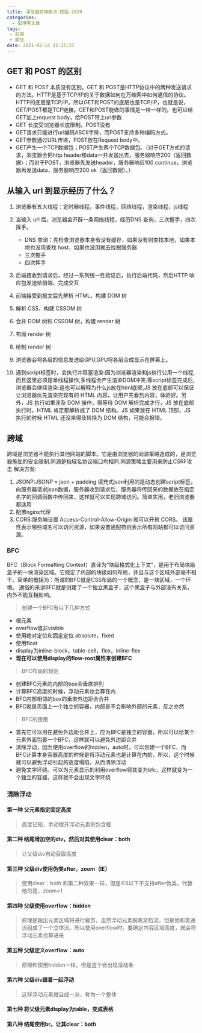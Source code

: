 ```yaml
---
title: 深信服前端面试-校招-2019
categories:
  - 旧博客文章
tags:
 - 前端
 - 面经
date: 2021-02-14 22:15:33
---
```

## GET 和 POST 的区别 
- GET 和 POST 本质没有区别。GET 和 POST是HTTP协议中的两种发送请求的方法。HTTP是基于TCP/IP的关于数据如何在万维网中如何通信的协议。HTTP的底层是TCP/IP。所以GET和POST的底层也是TCP/IP，也就是说，GET/POST都是TCP链接。GET和POST能做的事情是一样一样的。也可以给GET加上request body，给POST带上url参数
- GET 长度受浏览器长度限制。POST没有
- GET请求只能进行url编码ASCII字符，而POST支持多种编码方式。
- GET参数通过URL传递，POST放在Request body中。
- GET产生一个TCP数据包；POST产生两个TCP数据包。（对于GET方式的请求，浏览器会把http header和data一并发送出去，服务器响应200（返回数据）；而对于POST，浏览器先发送header，服务器响应100 continue，浏览器再发送data，服务器响应200 ok（返回数据）。）  

   
## 从输入 url 到显示经历了什么？

1. 浏览器有五大线程：定时器线程，事件线程，网络线程，渲染线程，js线程

2. 当输入 url 后，浏览器会开辟一条网络线程，经历DNS 查询，三次握手，四次挥手。

    - DNS 查询：先检查浏览器本身有没有缓存，如果没有则查找本地，如果本地也没用查找 host，如果也没用就去找根服务器
    - 三次握手
    - 四次挥手
    
1. 后端接收到请求后，经过一系列统一性验证后，执行后端代码，然后HTTP 响应包发送给前端，完成交互
2. 前端接受到报文后先解析 HTML，构建 DOM 树
3. 解析 CSS，构建 CSSOM 树
4. 合并 DOM 树和 CSSOM 树，构建 render 树
5. 布局 render 树
6. 绘制 render 树
7. 浏览器会将各层的信息发送给GPU,GPU将各层合成显示在屏幕上。
8. 遇到script标签时，会执行并阻塞渲染:因为浏览器渲染和js执行公用一个线程,而且这里必须是单线程操作,多线程会产生渲染DOM冲突.等script标签完成后,浏览器会继续渲染.这也可以解释为什么js放在html底部,JS 放在底部可以保证让浏览器优先渲染完现有的 HTML 内容，让用户先看到内容，体验好。另外，JS 执行如果涉及 DOM 操作，得等待 DOM 解析完成才行，JS 放在底部执行时，HTML 肯定都解析成了 DOM 结构。JS 如果放在 HTML 顶部，JS 执行的时候 HTML 还没来得及转换为 DOM 结构，可能会报错。

## 跨域
跨域是浏览器不能执行其他网站的脚本。它是由浏览器的同源策略造成的，是浏览器施加的安全限制.同源是指域名协议端口均相同.同源策略主要用来防止CSRF攻击
解决方案:

1. JSONP:JSONP = json + padding 填充式json利用的是动态创建script标签，向服务器请求json数据，服务器收到请求后，服务器将传回来的数据放在指定名字的回调函数中传回来，这样就可以实现跨域访问。简单实用，老旧浏览器都适用
2. 配置nginx代理
3. CORS:服务端设置 Access-Control-Allow-Origin 就可以开启 CORS。 该属性表示哪些域名可以访问资源，如果设置通配符则表示所有网站都可以访问资源。

### BFC

BFC（Block Formatting Context）直译为“块级格式化上下文”，是用于布局块级盒子的一块渲染区域。它规定了内部的块级如何布局，并且与这个区域外部毫不相干。简单的概括为：所谓的BFC就是CSS布局的一个概念，是一块区域，一个环境。
通俗的来讲BFC就是创建了一个独立黑盒子，这个黑盒子与外部没有关系，内外不能互相影响。

> 创建一个BFC有以下几种方式
- 根元素
- overflow值非visible
- 使用绝对定位和固定定位 absolute，fixed
- 使用float
- display为inline-block，table-cell，flex，inline-flex
- **现在可以使用display的flow-root属性来创建BFC**


> BFC布局的规则
- 创建BFC元素的内部的box会垂直排列
- 计算BFC高度的时候，浮动元素也会算在内
- BFC内部相邻的box的垂直外边距会合并
- BFC就是页面上一个独立的容器，内部是不会影响外部的元素，反之亦然

> BFC的使用
- 首先它可以用在避免外边距合并上，应为BFC是独立的容器，所以可以给某个元素外面包裹一个BFC，这样就可以避免外边距合并
- 清除浮动，因为使用overflow的hidden，auto时，可以创建一个BFC，而BFC计算本身容器高度的时候是将浮动元素也是计算在内的，所以，这个时候就可以避免浮动引起的高度塌陷，从而清除浮动
- 避免文字环绕。可以为元素显示的利用overflow将其变为bfc，这样就变为一个独立的容器，这样就不会出现文字环绕

### 清除浮动

#### 第一种 父元素指定固定高度

>  高度已知，手动撑开浮动元素的包含框

#### 第二种 结尾增加空的div，然后对其使用clear：both

> 让父级div自动获取高度

#### 第三种 父级div使用伪类after，zoom（IE）

> 使用clear：both
和第二种效果一样，但是IE8以下不支持after伪类，代替他的是，zoom=1

#### 第四种 父级使用overflow：hidden

> 原理是超出元素区域将进行裁剪，虽然浮动元素脱离文档流，但是他和普通流组成了一个立体流，所以使用overflow时，要确定内容区域高度，就会将浮动元素也算进来

#### 第五种 父级定义overflow：auto

> 原理和使用hidden一样，但是这个会出现滚动条

#### 第六种 父级div跟着一起浮动

> 这样浮动元素就自成一派，称为一个整体

#### 第七种 将父级元素display为table，变成表格
 
#### 第八种 结尾使用br。让其clear：both
